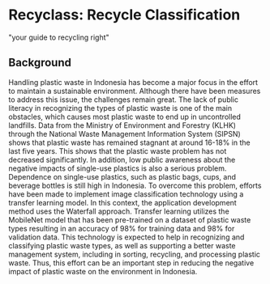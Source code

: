 # Recyclass: Recycle Classification

"your guide to recycling right"

## Background

Handling plastic waste in Indonesia has become a major focus in the effort to maintain
a sustainable environment. Although there have been measures to address this issue,
the challenges remain great. The lack of public literacy in recognizing the types of
plastic waste is one of the main obstacles, which causes most plastic waste to end up
in uncontrolled landfills. Data from the Ministry of Environment and Forestry (KLHK)
through the National Waste Management Information System (SIPSN) shows that
plastic waste has remained stagnant at around 16-18% in the last five years. This shows
that the plastic waste problem has not decreased significantly. In addition, low public
awareness about the negative impacts of single-use plastics is also a serious problem.
Dependence on single-use plastics, such as plastic bags, cups, and beverage bottles is
still high in Indonesia. To overcome this problem, efforts have been made to implement
image classification technology using a transfer learning model. In this context, the
application development method uses the Waterfall approach. Transfer learning
utilizes the MobileNet model that has been pre-trained on a dataset of plastic waste
types resulting in an accuracy of 98% for training data and 98% for validation data.
This technology is expected to help in recognizing and classifying plastic waste types,
as well as supporting a better waste management system, including in sorting,
recycling, and processing plastic waste. Thus, this effort can be an important step in
reducing the negative impact of plastic waste on the environment in Indonesia.


